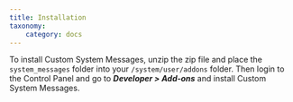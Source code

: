 ```yaml
---
title: Installation
taxonomy:
    category: docs
---
```


To install Custom System Messages, unzip the zip file and place the ``system_messages`` folder into your ``/system/user/addons`` folder. Then login to the Control Panel and go to ***Developer > Add-ons*** and install Custom System Messages.